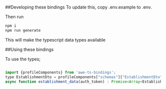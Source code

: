 ##Developing these bindings
To update this, copy .env.example to .env.

Then run
```sh
npm i
npm run generate
```

This will make the typescript data types available

##Using these bindings

To use the types;
```js

import {profileComponents} from 'awe-ts-bindings';
type EstablishmentDto = profileComponents["schemas"]["EstablishmentDto"];
async function establishment_data(auth_token) : Promise<Array<EstablishmentDto>>{
```

